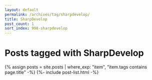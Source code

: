 ```yaml
---
layout: default
permalink: /archives/tag/sharpdevelop/
title: SharpDevelop
post_count: 1
sort_index: 998-sharpdevelop
---
```

<h1 class="page-heading">Posts tagged with SharpDevelop</h1>
{% assign posts = site.posts | where_exp: "item", "item.tags contains page.title" -%}
{%- include post-list.html -%}

